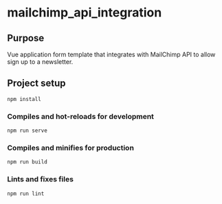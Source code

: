 # mailchimp_api_integration

## Purpose
Vue application form template that integrates with MailChimp API to allow sign up to a newsletter.

## Project setup
```
npm install
```
### Compiles and hot-reloads for development
```
npm run serve
```
### Compiles and minifies for production
```
npm run build
```
### Lints and fixes files
```
npm run lint
```

